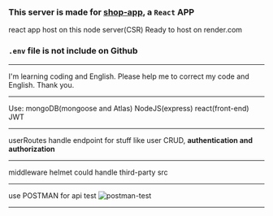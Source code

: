 ### This server is made for [shop-app]("https://github.com/LQTjim/shop-app" "shop-app"), a ``React`` APP

react app host on this node server(CSR)
Ready to host on render.com

### `.env` file is not include on Github

---

I'm learning coding and English.
Please help me to correct my code and English.
Thank you.

---

Use:
mongoDB(mongoose and Atlas)
NodeJS(express)
react(front-end)
JWT

---

userRoutes handle endpoint for stuff like user CRUD, **authentication and authorization**

---

middleware helmet could handle third-party src

---

use POSTMAN for api test
![postman-test](https://user-images.githubusercontent.com/99523875/215650116-52bae3f8-b4cb-429d-8a55-a61420ad1572.jpg)

---
